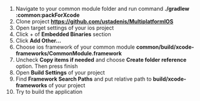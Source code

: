 1. Navigate to your common module folder and run command **./gradlew :common:packForXcode**
2. Clone project **https://github.com/ustadenis/MultiplatformIOS**
2. Open target settings of your ios project
3. Click + of **Embedded Binaries** section
4. Click **Add Other...**
5. Choose ios framework of your common module **common/build/xcode-frameworks/CommonModule.framework**
6. Uncheck **Copy items if needed** and choose **Create folder reference** option. Then press finish
7. Open **Build Settings** of your project
8. Find **Framework Search Paths** and put relative path to **build/xcode-frameworks** of your project
9. Try to build the application
